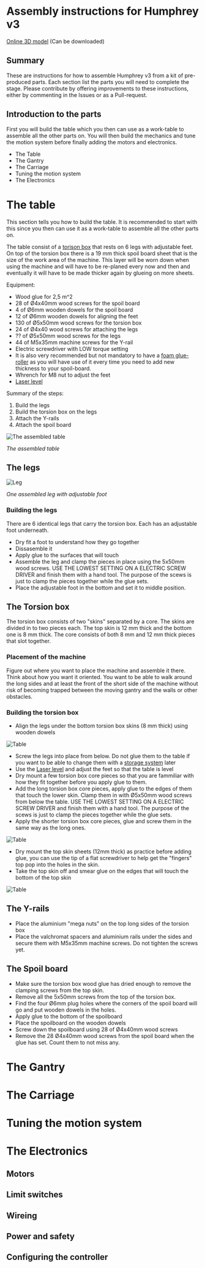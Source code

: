 
# Assembly instructions for Humphrey v3

[Online 3D model](https://a360.co/2AF6yjp) (Can be downloaded)

## Summary

These are instructions for how to assemble Humphrey v3 from a kit of pre-produced parts. Each section list the parts you will need to complete the stage. Please contribute by offering improvements to these instructions, either by commenting in the Issues or as a Pull-request.
## Introduction to the parts
First you will build the table which you then can use as a work-table to assemble all the other parts on. You will then build the mechanics and tune the motion system before finally adding the motors and electronics.

* The Table
* The Gantry
* The Carriage
* Tuning the motion system
* The Electronics

# The table

This section tells you how to build the table. It is recommended to start with this since you then can use it as a work-table to assemble all the other parts on. 

The table consist of a [torison box](https://en.wikipedia.org/wiki/Torsion_box) that rests on 6 legs with adjustable feet. On top of the torsion box there is a 19 mm thick spoil board sheet that is the size of the work area of the machine. This layer will be worn down when using the machine and will have to be re-planed every now and then and eventually it will have to be made thicker again by glueing on more sheets.

Equipment:
* Wood glue for 2,5 m^2
* 28 of Ø4x40mm wood screws for the spoil board
* 4 of Ø6mm wooden dowels for the spoil board
* 12 of Ø6mm wooden dowels for aligning the feet
* 130 of Ø5x50mm wood screws for the torsion box
* 24 of Ø4x40 wood screws for attaching the legs
* ?? of Ø5x50mm wood screws for the legs
* 44 of M5x35mm machine screws for the Y-rail
* Electric screwdriver with LOW torque setting
* It is also very recommended but not mandatory to have a [foam glue-roller](https://www.aliexpress.com/item/Portable-Handheld-Glue-Applicator-with-2pcs-Rollers-Manual-Gluer-for-Woodworking-Glue-Machine-180ml-320ml-Hot/32839266171.html) as you will have use of it every time you need to add new thickness to your spoil-board.
* Whrench for M8 nut to adjust the feet
* [Laser level](https://www.clasohlson.com/no/Bosch-Quigo-III-krysslaser-/41-1002)

Summary of the steps:
1. Build the legs
2. Build the torsion box on the legs
3. Attach the Y-rails
4. Attach the spoil board

![The assembled table](https://github.com/fellesverkstedet/fabricatable-machines/raw/master/humphrey-large-format-cnc/humphrey_v3/img/assembly/table_complete.jpg)

_The assembled table_

## The legs
![Leg](https://github.com/fellesverkstedet/fabricatable-machines/raw/master/humphrey-large-format-cnc/humphrey_v3/img/assembly/leg.JPG)

_One assembled leg with adjustable foot_

### Building the legs

There are 6 identical legs that carry the torsion box. Each has an adjustable foot underneath. 
* Dry fit a foot to understand how they go together
* Dissasemble it
* Apply glue to the surfaces that will touch
* Assemble the leg and clamp the pieces in place using the 5x50mm wood screws. USE THE LOWEST SETTING ON A ELECTRIC SCREW DRIVER and finish them with a hand tool. The purpose of the scews is just to clamp the pieces together while the glue sets.
* Place the adjustable foot in the bottom and set it to middle position.

## The Torsion box

The torsion box consists of two "skins" separated by a core. The skins are divided in to two pieces each. The top skin is 12 mm thick and the bottom one is 8 mm thick. The core consists of both 8 mm and 12 mm thick pieces that slot together. 

### Placement of the machine

Figure out where you want to place the machine and assemble it there. Think about how you want it oriented. You want to be able to walk around the long sides and at least the front of the short side of the machine without risk of becoming trapped between the moving gantry and the walls or other obstacles.

### Building the torsion box

* Align the legs under the bottom torsion box skins (8 mm thick) using wooden dowels

![Table](https://github.com/fellesverkstedet/fabricatable-machines/raw/master/humphrey-large-format-cnc/humphrey_v3/img/assembly/table_first_skin.JPG)

* Screw the legs into place from below. Do not glue them to the table if you want to be able to change them with a [storage system](https://github.com/fellesverkstedet/hat-systems) later
* Use the [Laser level](https://www.clasohlson.com/no/Bosch-Quigo-III-krysslaser-/41-1002) and adjust the feet so that the table is level
* Dry mount a few torsion box core pieces so that you are fammiliar with how they fit together before you apply glue to them.
* Add the long torsion box core pieces, apply glue to the edges of them that touch the lower skin. Clamp them in with Ø5x50mm wood screws from below the table. USE THE LOWEST SETTING ON A ELECTRIC SCREW DRIVER and finish them with a hand tool. The purpose of the scews is just to clamp the pieces together while the glue sets.
* Apply the shorter torsion box core pieces, glue and screw them in the same way as the long ones.

![Table](https://github.com/fellesverkstedet/fabricatable-machines/raw/master/humphrey-large-format-cnc/humphrey_v3/img/assembly/table_core.JPG)

* Dry mount the top skin sheets (12mm thick) as practice before adding glue, you can use the tip of a flat screwdriver to help get the "fingers" top pop into the holes in the skin. 
* Take the top skin off and smear glue on the edges that will touch the bottom of the top skin

![Table](https://github.com/fellesverkstedet/fabricatable-machines/raw/master/humphrey-large-format-cnc/humphrey_v3/img/assembly/table_top_skin.JPG)

## The Y-rails
* Place the aluminium "mega nuts" on the top long sides of the torsion box
* Place the valchromat spacers and aluminium rails under the sides and secure them with M5x35mm machine screws. Do not tighten the screws yet.

## The Spoil board
* Make sure the torsion box wood glue has dried enough to remove the clamping screws from the top skin.
* Remove all the 5x50mm screws from the top of the torsion box.
* Find the four Ø6mm plug holes where the corners of the spoil board will go and put wooden dowels in the holes. 
* Apply glue to the bottom of the spoilboard
* Place the spoilboard on the wooden dowels
* Screw down the spoilboard using 28 of Ø4x40mm wood screws
* Remove the 28 Ø4x40mm wood screws from the spoil board when the glue has set. Count them to not miss any.

# The Gantry

# The Carriage

# Tuning the motion system

# The Electronics
## Motors
## Limit switches 
## Wireing 
## Power and safety
## Configuring the controller
